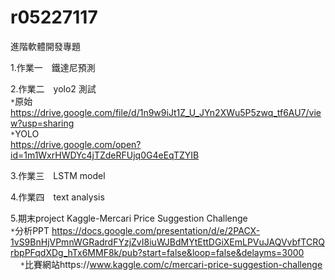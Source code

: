 # r05227117
進階軟體開發專題



1.作業一　鐵達尼預測 <br>

2.作業二　yolo2 測試 <br>
     `*`原始<br>
        https://drive.google.com/file/d/1n9w9iJt1Z_U_JYn2XWu5P5zwq_tf6AU7/view?usp=sharing<br>
     `*`YOLO<br>
        https://drive.google.com/open?id=1m1WxrHWDYc4jTZdeRFUjq0G4eEqTZYIB<br>

3.作業三　LSTM model<br>


4.作業四　text analysis <br>

5.期末project Kaggle-Mercari Price Suggestion Challenge<br>
`*`分析PPT https://docs.google.com/presentation/d/e/2PACX-1vS9BnHjVPmnWGRadrdFYzjZvI8iuWJBdMYtEttDGiXEmLPVuJAQVvbfTCRQrbpPFqdXDg_hTx6MMF8k/pub?start=false&loop=false&delayms=3000<br>
     `*`比賽網站https://www.kaggle.com/c/mercari-price-suggestion-challenge<br>
